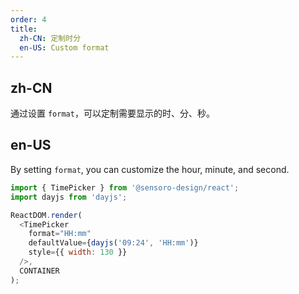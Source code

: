 ```yaml
---
order: 4
title:
  zh-CN: 定制时分
  en-US: Custom format
---
```


## zh-CN

通过设置 `format`，可以定制需要显示的时、分、秒。

## en-US

By setting `format`, you can customize the hour, minute, and second.

```js
import { TimePicker } from '@sensoro-design/react';
import dayjs from 'dayjs';

ReactDOM.render(
  <TimePicker
    format="HH:mm"
    defaultValue={dayjs('09:24', 'HH:mm')}
    style={{ width: 130 }}
  />,
  CONTAINER
);
```
